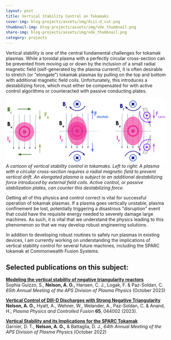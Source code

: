 ```yaml
---
layout: post
title: Vertical Stability Control on Tokamaks 
cover-img: blog-projects/assets/img/diii-d_cut.png
thumbnail-img: blog-projects/assets/img/vde_thumbnail.png
share-img: blog-projects/assets/img/vde_thumbnail.png
category: projects
---
```

 
Vertical stability is one of the central fundamental challenges for tokamak plasmas. While a toroidal plasma with a perfectly circular cross-section can be prevented from moving up or down by the inclusion of a small radial magnetic field (self-generated by the plasma current!), it is often desirable to stretch (or "elongate") tokamak plasmas by pulling on the top and bottom with additional magnetic field coils. Unfortunately, this introduces a destabilizing force, which must either be compensated for with active control algorithms or counteracted with passive conducting plates.  

![Vertical Stability Cartoon](/blog-projects/assets/img/vde_screenshot.png)
*A cartoon of vertical stability control in tokamaks. Left to right: A plasma with a circular cross-section requires a radial magnetic field to prevent vertical drift. An elongated plasma is subject to an additional destabilizing force introduced by external field coils. Active control, or passive stabilization plates, can counter this destabilizing force.*

Getting all of this physics and control correct is vital for successful operation of tokamak plasmas. If a plasma goes vertically unstable, plasma confinement be lost, potentially triggering a disastrous "disruption" event that could have the requisite energy needed to severely damage large machines. As such, it is vital that we understand the physics leading to this phenomenon so that we may develop robust engineering solutions. 

In addition to developing robust routines to safely run plasmas in existing devices, I am currently working on understanding the implications of vertical stability control for several future machines, including the SPARC tokamak at Commonwealth Fusion Systems. 

## Selected publications on this subject:

**[Modeling the vertical stability of negative triangularity reactors](https://meetings.aps.org/Meeting/DPP23/Session/CP11.76)** <br />
Sophia Guizzo, S., **Nelson, A. O.,** Hansen, C. J., Logak, F. & Paz-Soldan, C. _65th Annual Meeting of the APS Division of Plasma Physics_ (October 2023)

**[Vertical Control of DIII-D Discharges with Strong Negative Triangularity](https://doi.org/10.1088/1361-6587/acbe65)** <br />
**Nelson, A. O.,** Hyatt, A., Wehner, W., Welander, A., Paz-Soldan, C. & Anand, H., _Plasma Physics and Controlled Fusion_ **65**, 044002 (2023).

**[Vertical Stability and its Implications for the SPARC Tokamak](https://meetings.aps.org/Meeting/DPP22/Session/UP11.34)**<br />
Garnier, D. T., **Nelson, A. O.,** & Battaglia, D. J., _64th Annual Meeting of the APS Division of Plasma Physics_ (October 2022)
